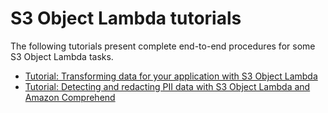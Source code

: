 # S3 Object Lambda tutorials<a name="olap-tutorials"></a>

The following tutorials present complete end\-to\-end procedures for some S3 Object Lambda tasks\.
+ [Tutorial: Transforming data for your application with S3 Object Lambda](tutorial-s3-object-lambda-uppercase.md)
+ [Tutorial: Detecting and redacting PII data with S3 Object Lambda and Amazon Comprehend](tutorial-s3-object-lambda-redact-pii.md)